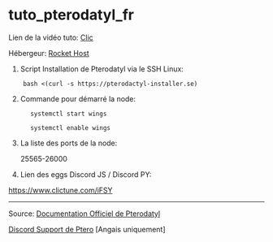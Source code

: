 # tuto_pterodatyl_fr

Lien de la vidéo tuto: [Clic](https://www.youtube.com/watch?v=LGUBT9Ebq-Q)

Hébergeur: [Rocket Host](https://rocket-host.fr/) 

1) Script Installation de Pterodatyl via le SSH Linux:

```
    bash <(curl -s https://pterodactyl-installer.se)
```

2) Commande pour démarré la node:

```
      systemctl start wings
   
      systemctl enable wings
```

3) La liste des ports de la node:
   
   25565-26000

5) Lien des eggs Discord JS / Discord PY:
     
  https://www.clictune.com/iFSY



-----------------------------------------------------------------------------------------

     
Source:
[Documentation Officiel de Pterodatyl](https://pterodactyl.io/project/introduction.html)

[Discord Support de Ptero](https://discord.com/invite/pterodactyl) [Angais uniquement]
